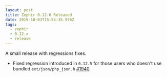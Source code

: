 ```yaml
---
layout: post
title: Zephir 0.12.6 Released
date: 2019-10-03T15:54:35.976Z
tags:
  - zephir
  - 0.12.x
  - release
---
```

A small release with regressions fixes.

- Fixed regression introduced in `0.12.5` for those users who doesn't use
  bundled `ext/json/php_json.h` [#1940](https://github.com/zephir-lang/zephir/issues/1940)
